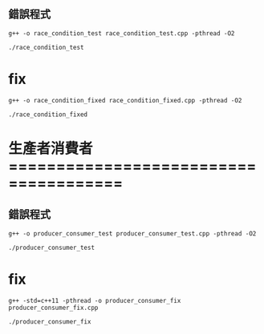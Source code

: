 


## 錯誤程式
```
g++ -o race_condition_test race_condition_test.cpp -pthread -O2
```
```
./race_condition_test
```


# fix
```
g++ -o race_condition_fixed race_condition_fixed.cpp -pthread -O2
```
```
./race_condition_fixed
```


# 生產者消費者======================================
## 錯誤程式
```
g++ -o producer_consumer_test producer_consumer_test.cpp -pthread -O2
```
```
./producer_consumer_test
```


# fix
```
g++ -std=c++11 -pthread -o producer_consumer_fix producer_consumer_fix.cpp
```
```
./producer_consumer_fix
```